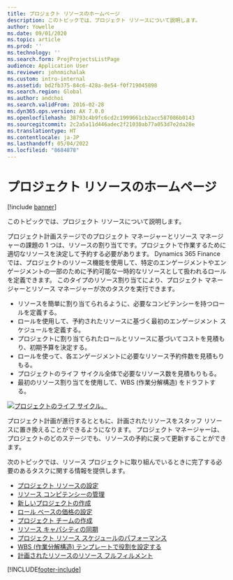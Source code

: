 ```yaml
---
title: プロジェクト リソースのホームページ
description: このトピックでは、プロジェクト リソースについて説明します。
author: Yowelle
ms.date: 09/01/2020
ms.topic: article
ms.prod: ''
ms.technology: ''
ms.search.form: ProjProjectsListPage
audience: Application User
ms.reviewer: johnmichalak
ms.custom: intro-internal
ms.assetid: bd2fb375-84c6-428a-8e54-f0f719045898
ms.search.region: Global
ms.author: andchoi
ms.search.validFrom: 2016-02-28
ms.dyn365.ops.version: AX 7.0.0
ms.openlocfilehash: 38793c4b9fc6cd2c1999661cb2acc587086b0143
ms.sourcegitcommit: 2c2a5a11d446adec2f21030ab77a053d7e2da28e
ms.translationtype: HT
ms.contentlocale: ja-JP
ms.lasthandoff: 05/04/2022
ms.locfileid: "8684878"
---
```

# <a name="project-resourcing-home-page"></a>プロジェクト リソースのホームページ

[!include [banner](../includes/banner.md)]

このトピックでは、プロジェクト リソースについて説明します。

プロジェクト計画ステージでのプロジェクト マネージャーとリソース マネージャーの課題の 1 つは、リソースの割り当てです。プロジェクトで作業するために適切なリソースを決定して予約する必要があります。 Dynamics 365 Finance では、プロジェクトのリソース機能を使用して、特定のエンゲージメントやエンゲージメントの一部のために予約可能な一時的なリソースとして扱われるロールを定義できます。 このタイプのリソース割り当てにより、プロジェクト マネージャーとリソース マネージャーが次のタスクを実行できます。

- リソースを簡単に割り当てられるように、必要なコンピテンシーを持つロールを定義する。
- ロールを使用して、予約されたリソースに基づく最初のエンゲージメント スケジュールを定義する。
- プロジェクトに割り当てられたロールとリソースに基づいてコストを見積もり、初期予算を決定する。
- ロールを使って、各エンゲージメントに必要なリソース予約件数を見積もりもる。
- プロジェクトのライフ サイクル全体で必要なリソース数を見積もりもる。
- 最初のリソース割り当てを使用して、WBS (作業分解構造) をドラフトする。

[![プロジェクトのライフ サイクル。](./media/projectresourcing02-1024x812.jpg)](./media/projectresourcing02.jpg)

プロジェクト計画が進行するとともに、計画されたリソースをスタッフ リソースに置き換えることができるようになります。 プロジェクト マネージャーは、プロジェクトのどのステージでも、リソースの予約に戻って更新することができます。

次のトピックでは、リソース プロジェクトに取り組んでいるときに完了する必要のあるタスクに関する情報を提供します。

- [プロジェクト リソースの設定](set-up-project-resources.md)
- [リソース コンピテンシーの管理](manage-resource-competencies.md)
- [新しいプロジェクトの作成](create-new-project.md)
- [ロール ベースの価格の設定](set-up-role-based-pricing.md)
- [プロジェクト チームの作成](create-project-team.md)
- [リソース キャパシティの同期](synchronize-resource-capacity.md)
- [プロジェクト リソース スケジュールのパフォーマンス](project-scheduling-performance.md)
- [WBS (作業分解構造) テンプレートで役割を設定する](set-up-roles-wbs-template.md)
- [計画されたリソースのリソース フルフィルメント](resource-fulfillment-planned-resources.md)


[!INCLUDE[footer-include](../includes/footer-banner.md)]